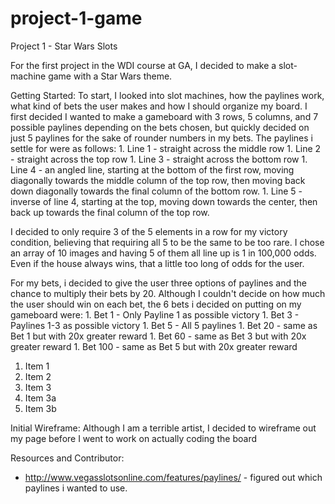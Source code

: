 # project-1-game
Project 1 - Star Wars Slots

For the first project in the WDI course at GA, I decided to make a slot-machine game with a Star Wars theme.

Getting Started:
To start, I looked into slot machines, how the paylines work, what kind of bets the user makes and how I should organize my board. I first decided I wanted to make a gameboard with 3 rows, 5 columns, and 7 possible paylines depending on the bets chosen, but quickly decided on just 5 paylines for the sake of rounder numbers in my bets. The paylines i settle for were as follows:
    1. Line 1 - straight across the middle row
    1. Line 2 - straight across the top row
    1. Line 3 - straight across the bottom row
    1. Line 4 - an angled line, starting at the bottom of the first row, moving diagonally towards the middle column of the top row, then moving back down diagonally towards the final column of the bottom row.
    1. Line 5 - inverse of line 4, starting at the top, moving down towards the center, then back up towards the final column of the top row.

I decided to only require 3 of the 5 elements in a row for my victory condition, believing that requiring all 5 to be the same to be too rare. I chose an array of 10 images and having 5 of them all line up is 1 in 100,000 odds. Even if the house always wins, that a little too long of odds for the user.

For my bets, i decided to give the user three options of paylines and the chance to multiply their bets by 20. Although I couldn't decide on how much the user should win on each bet, the  6 bets i decided on putting on my gameboard were:
    1. Bet 1 - Only Payline 1 as possible victory
    1. Bet 3 - Paylines 1-3 as possible victory
    1. Bet 5 - All 5 paylines
    1. Bet 20 - same as Bet 1 but with 20x greater reward
    1. Bet 60 - same as Bet 3 but with 20x greater reward
    1. Bet 100 - same as Bet 5 but with 20x greater reward

1. Item 1
1. Item 2
1. Item 3
1. Item 3a
1. Item 3b


Initial Wireframe:
Although I am a terrible artist, I decided to wireframe out my page before I went to work on actually coding the board








Resources and Contributor:
* http://www.vegasslotsonline.com/features/paylines/ - figured out which paylines i wanted to use.
